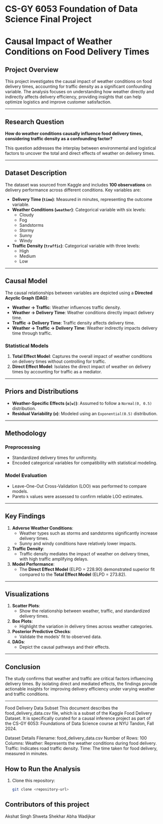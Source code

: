 # CS-GY 6053 Foundation of Data Science Final Project

# Causal Impact of Weather Conditions on Food Delivery Times

## Project Overview
This project investigates the causal impact of weather conditions on food delivery times, accounting for traffic density as a significant confounding variable. The analysis focuses on understanding how weather directly and indirectly affects delivery efficiency, providing insights that can help optimize logistics and improve customer satisfaction.

---

## Research Question
**How do weather conditions causally influence food delivery times, considering traffic density as a confounding factor?**

This question addresses the interplay between environmental and logistical factors to uncover the total and direct effects of weather on delivery times.

---

## Dataset Description
The dataset was sourced from Kaggle and includes **100 observations** on delivery performance across different conditions. Key variables are:

- **Delivery Time (`time`)**: Measured in minutes, representing the outcome variable.
- **Weather Conditions (`weather`)**: Categorical variable with six levels:
  - Cloudy
  - Fog
  - Sandstorms
  - Stormy
  - Sunny
  - Windy
- **Traffic Density (`traffic`)**: Categorical variable with three levels:
  - High
  - Medium
  - Low

---

## Causal Model
The causal relationships between variables are depicted using a **Directed Acyclic Graph (DAG)**:
- **Weather → Traffic**: Weather influences traffic density.
- **Weather → Delivery Time**: Weather conditions directly impact delivery time.
- **Traffic → Delivery Time**: Traffic density affects delivery time.
- **Weather → Traffic → Delivery Time**: Weather indirectly impacts delivery time through traffic.

### Statistical Models
1. **Total Effect Model**: Captures the overall impact of weather conditions on delivery times without controlling for traffic.
2. **Direct Effect Model**: Isolates the direct impact of weather on delivery times by accounting for traffic as a mediator.

---

## Priors and Distributions
- **Weather-Specific Effects (`α[w]`)**: Assumed to follow a `Normal(0, 0.5)` distribution.
- **Residual Variability (`σ`)**: Modeled using an `Exponential(0.5)` distribution.

---

## Methodology
### Preprocessing
- Standardized delivery times for uniformity.
- Encoded categorical variables for compatibility with statistical modeling.

### Model Evaluation
- Leave-One-Out Cross-Validation (LOO) was performed to compare models.
- Pareto `k` values were assessed to confirm reliable LOO estimates.

---

## Key Findings
1. **Adverse Weather Conditions**:
   - Weather types such as storms and sandstorms significantly increase delivery times.
   - Sunny and windy conditions have relatively lower impacts.
2. **Traffic Density**:
   - Traffic density mediates the impact of weather on delivery times, with high traffic amplifying delays.
3. **Model Performance**:
   - The **Direct Effect Model** (ELPD = 228.90) demonstrated superior fit compared to the **Total Effect Model** (ELPD = 273.82).

---

## Visualizations
1. **Scatter Plots**:
   - Show the relationship between weather, traffic, and standardized delivery times.
2. **Box Plots**:
   - Highlight the variation in delivery times across weather categories.
3. **Posterior Predictive Checks**:
   - Validate the models' fit to observed data.
4. **DAGs**:
   - Depict the causal pathways and their effects.

---

## Conclusion
The study confirms that weather and traffic are critical factors influencing delivery times. By isolating direct and mediated effects, the findings provide actionable insights for improving delivery efficiency under varying weather and traffic conditions.

---

Food Delivery Data Subset
This document describes the food_delivery_data.csv file, which is a subset of the Kaggle Food Delivery Dataset. It is specifically curated for a causal inference project as part of the CS-GY 6053: Foundations of Data Science course at NYU Tandon, Fall 2024.

Dataset Details
Filename: food_delivery_data.csv
Number of Rows: 100
Columns:
Weather: Represents the weather conditions during food delivery.
Traffic: Indicates road traffic density.
Time: The time taken for food delivery, measured in minutes.

## How to Run the Analysis
1. Clone this repository:
   ```bash
   git clone <repository-url>
## Contributors of this project 
Akshat Singh 
Shweta Shekhar
Abha Wadijkar
